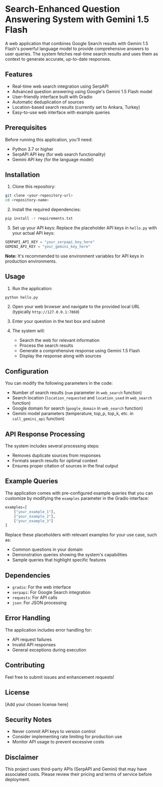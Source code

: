 # Search-Enhanced Question Answering System with Gemini 1.5 Flash

A web application that combines Google Search results with Gemini 1.5 Flash's powerful language model to provide comprehensive answers to user queries. The system fetches real-time search results and uses them as context to generate accurate, up-to-date responses.

## Features

- Real-time web search integration using SerpAPI
- Advanced question answering using Google's Gemini 1.5 Flash model
- User-friendly interface built with Gradio
- Automatic deduplication of sources
- Location-based search results (currently set to Ankara, Turkey)
- Easy-to-use web interface with example queries

## Prerequisites

Before running this application, you'll need:

- Python 3.7 or higher
- SerpAPI API key (for web search functionality)
- Gemini API key (for the language model)

## Installation

1. Clone this repository:
```bash
git clone <your-repository-url>
cd <repository-name>
```

2. Install the required dependencies:
```bash
pip install -r requirements.txt
```

3. Set up your API keys:
Replace the placeholder API keys in `hello.py` with your actual API keys:
```python
SERPAPI_API_KEY = "your_serpapi_key_here"
GEMINI_API_KEY = "your_gemini_key_here"
```

**Note:** It's recommended to use environment variables for API keys in production environments.

## Usage

1. Run the application:
```bash
python hello.py
```

2. Open your web browser and navigate to the provided local URL (typically `http://127.0.0.1:7860`)

3. Enter your question in the text box and submit

4. The system will:
   - Search the web for relevant information
   - Process the search results
   - Generate a comprehensive response using Gemini 1.5 Flash
   - Display the response along with sources

## Configuration

You can modify the following parameters in the code:

- Number of search results (`num` parameter in `web_search` function)
- Search location (`location_requested` and `location_used` in `web_search` function)
- Google domain for search (`google_domain` in `web_search` function)
- Gemini model parameters (temperature, top_p, top_k, etc. in `call_gemini_api` function)

## API Response Processing

The system includes several processing steps:
- Removes duplicate sources from responses
- Formats search results for optimal context
- Ensures proper citation of sources in the final output

## Example Queries

The application comes with pre-configured example queries that you can customize by modifying the `examples` parameter in the Gradio interface:

```python
examples=[
    ["your_example_1"],
    ["your_example_2"],
    ["your_example_3"]
]
```

Replace these placeholders with relevant examples for your use case, such as:
- Common questions in your domain
- Demonstration queries showing the system's capabilities
- Sample queries that highlight specific features

## Dependencies

- `gradio`: For the web interface
- `serpapi`: For Google Search integration
- `requests`: For API calls
- `json`: For JSON processing

## Error Handling

The application includes error handling for:
- API request failures
- Invalid API responses
- General exceptions during execution

## Contributing

Feel free to submit issues and enhancement requests!

## License

[Add your chosen license here]

## Security Notes

- Never commit API keys to version control
- Consider implementing rate limiting for production use
- Monitor API usage to prevent excessive costs

## Disclaimer

This project uses third-party APIs (SerpAPI and Gemini) that may have associated costs. Please review their pricing and terms of service before deployment.
